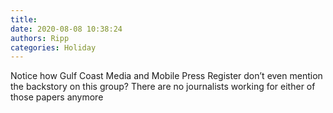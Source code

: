 ```yaml
---
title: 
date: 2020-08-08 10:38:24
authors: Ripp
categories: Holiday
---
```


 Notice how Gulf Coast Media and Mobile Press Register don’t even mention the backstory on this group?
There are no journalists working for either of those papers anymore